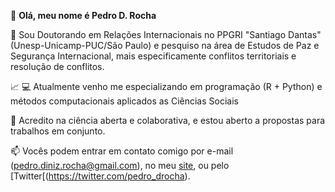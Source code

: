 👋 **Olá, meu nome é Pedro D. Rocha**



🔭 Sou Doutorando em Relações Internacionais no PPGRI "Santiago Dantas" (Unesp-Unicamp-PUC/São Paulo) e pesquiso na área de Estudos de Paz e Segurança Internacional, mais especificamente conflitos territoriais e resolução de conflitos.

:chart_with_upwards_trend: :computer: Atualmente venho me especializando em programação (R + Python) e métodos computacionais aplicados as Ciências Sociais

👯 Acredito na ciência aberta e colaborativa, e estou aberto a propostas para trabalhos em conjunto.

📫 Vocês podem entrar em contato comigo por e-mail (pedro.diniz.rocha@gmail.com), no meu [site](pedrodrocha.com/about-me/), ou pelo [Twitter[(https://twitter.com/pedro_drocha).

<!--
**pedrodrocha/pedrodrocha** is a ✨ _special_ ✨ repository because its `README.md` (this file) appears on your GitHub profile.




-->
